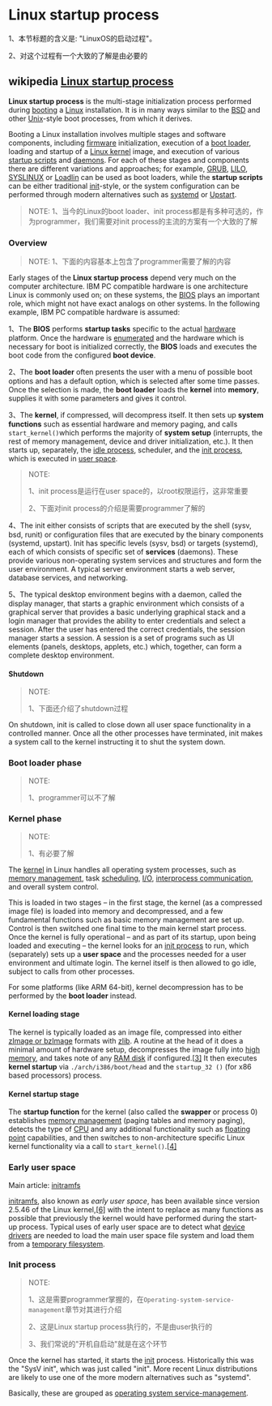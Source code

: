 # Linux startup process

1、本节标题的含义是: "LinuxOS的启动过程"。

2、对这个过程有一个大致的了解是由必要的

## wikipedia [Linux startup process](https://en.wikipedia.org/wiki/Linux_startup_process)

**Linux startup process** is the multi-stage initialization process performed during [booting](https://en.wikipedia.org/wiki/Booting) a [Linux](https://en.wikipedia.org/wiki/Linux) installation. It is in many ways similar to the [BSD](https://en.wikipedia.org/wiki/BSD) and other [Unix](https://en.wikipedia.org/wiki/Unix)-style boot processes, from which it derives.

Booting a Linux installation involves multiple stages and software components, including [firmware](https://en.wikipedia.org/wiki/Firmware) initialization, execution of a [boot loader](https://en.wikipedia.org/wiki/Boot_loader), loading and startup of a [Linux kernel](https://en.wikipedia.org/wiki/Linux_kernel) image, and execution of various [startup scripts](https://en.wikipedia.org/wiki/Startup_scripts) and [daemons](https://en.wikipedia.org/wiki/Daemon_(computing)). For each of these stages and components there are different variations and approaches; for example, [GRUB](https://en.wikipedia.org/wiki/GNU_GRUB), [LILO](https://en.wikipedia.org/wiki/LILO_(boot_loader)), [SYSLINUX](https://en.wikipedia.org/wiki/SYSLINUX) or [Loadlin](https://en.wikipedia.org/wiki/Loadlin) can be used as boot loaders, while the **startup scripts** can be either traditional [init](https://en.wikipedia.org/wiki/Init)-style, or the system configuration can be performed through modern alternatives such as [systemd](https://en.wikipedia.org/wiki/Systemd) or [Upstart](https://en.wikipedia.org/wiki/Upstart_(software)).

> NOTE: 
> 1、当今的Linux的boot loader、init process都是有多种可选的，作为programmer，我们需要对init process的主流的方案有一个大致的了解
>
> 

### Overview

> NOTE: 
> 1、下面的内容基本上包含了programmer需要了解的内容

Early stages of the **Linux startup process** depend very much on the computer architecture. IBM PC compatible hardware is one architecture Linux is commonly used on; on these systems, the [BIOS](https://en.wikipedia.org/wiki/BIOS) plays an important role, which might not have exact analogs on other systems. In the following example, IBM PC compatible hardware is assumed:

1、The **BIOS** performs **startup tasks** specific to the actual [hardware](https://en.wikipedia.org/wiki/Computer_hardware) platform. Once the hardware is [enumerated](https://en.wikipedia.org/wiki/Enumeration) and the hardware which is necessary for boot is initialized correctly, the **BIOS** loads and executes the boot code from the configured **boot device**.

2、The **boot loader** often presents the user with a menu of possible boot options and has a default option, which is selected after some time passes. Once the selection is made, the **boot loader** loads the **kernel** into **memory**, supplies it with some parameters and gives it control.

3、The **kernel**, if compressed, will decompress itself. It then sets up **system functions** such as essential hardware and memory paging, and calls `start_kernel()`which performs the majority of **system setup** (interrupts, the rest of memory management, device and driver initialization, etc.). It then starts up, separately, the [idle process](https://en.wikipedia.org/wiki/Idle_process), scheduler, and the [init process](https://en.wikipedia.org/wiki/Init_process), which is executed in [user space](https://en.wikipedia.org/wiki/User_space).

> NOTE: 
>
> 1、init process是运行在user space的，以root权限运行，这非常重要
>
> 2、下面对init process的介绍是需要programmer了解的

4、The init either consists of scripts that are executed by the shell (sysv, bsd, runit) or configuration files that are executed by the binary components (systemd, upstart). Init has specific levels (sysv, bsd) or targets (systemd), each of which consists of specific set of **services** (daemons). These provide various non-operating system services and structures and form the user environment. A typical server environment starts a web server, database services, and networking.



5、The typical desktop environment begins with a daemon, called the display manager, that starts a graphic environment which consists of a graphical server that provides a basic underlying graphical stack and a login manager that provides the ability to enter credentials and select a session. After the user has entered the correct credentials, the session manager starts a session. A session is a set of programs such as UI elements (panels, desktops, applets, etc.) which, together, can form a complete desktop environment.

#### Shutdown

> NOTE: 
>
> 1、下面还介绍了shutdown过程

On shutdown, init is called to close down all user space functionality in a controlled manner. Once all the other processes have terminated, init makes a system call to the kernel instructing it to shut the system down.

### Boot loader phase

> NOTE: 
>
> 1、programmer可以不了解

### Kernel phase

> NOTE: 
>
> 1、有必要了解

The [kernel](https://en.wikipedia.org/wiki/Linux_kernel) in Linux handles all operating system processes, such as [memory management](https://en.wikipedia.org/wiki/Memory_management), task [scheduling](https://en.wikipedia.org/wiki/Scheduling_(computing)), [I/O](https://en.wikipedia.org/wiki/I/O), [interprocess communication](https://en.wikipedia.org/wiki/Interprocess_communication), and overall system control. 

This is loaded in two stages – in the first stage, the kernel (as a compressed image file) is loaded into memory and decompressed, and a few fundamental functions such as basic memory management are set up. Control is then switched one final time to the main kernel start process. Once the kernel is fully operational – and as part of its startup, upon being loaded and executing – the kernel looks for an [init process](https://en.wikipedia.org/wiki/Init_process) to run, which (separately) sets up a **user space** and the processes needed for a user environment and ultimate login. The kernel itself is then allowed to go idle, subject to calls from other processes.

For some platforms (like ARM 64-bit), kernel decompression has to be performed by the **boot loader** instead.

#### Kernel loading stage

The kernel is typically loaded as an image file, compressed into either [zImage or bzImage](https://en.wikipedia.org/wiki/Vmlinux) formats with [zlib](https://en.wikipedia.org/wiki/Zlib). A routine at the head of it does a minimal amount of hardware setup, decompresses the image fully into [high memory](https://en.wikipedia.org/wiki/High_memory), and takes note of any [RAM disk](https://en.wikipedia.org/wiki/RAM_disk) if configured.[[3\]](https://en.wikipedia.org/wiki/Linux_startup_process#cite_note-ibm_description-3) It then executes **kernel startup** via `./arch/i386/boot/head` and the `startup_32 ()` (for x86 based processors) process.



#### Kernel startup stage

The **startup function** for the kernel (also called the **swapper** or process 0) establishes [memory management](https://en.wikipedia.org/wiki/Memory_management) (paging tables and memory paging), detects the type of [CPU](https://en.wikipedia.org/wiki/Central_processing_unit) and any additional functionality such as [floating point](https://en.wikipedia.org/wiki/Floating_point) capabilities, and then switches to non-architecture specific Linux kernel functionality via a call to `start_kernel()`.[[4\]](https://en.wikipedia.org/wiki/Linux_startup_process#cite_note-4)



### Early user space

Main article: [initramfs](https://en.wikipedia.org/wiki/Initramfs)

[initramfs](https://en.wikipedia.org/wiki/Initramfs), also known as *early user space*, has been available since version 2.5.46 of the Linux kernel,[[6\]](https://en.wikipedia.org/wiki/Linux_startup_process#cite_note-6) with the intent to replace as many functions as possible that previously the kernel would have performed during the start-up process. Typical uses of early user space are to detect what [device drivers](https://en.wikipedia.org/wiki/Device_driver) are needed to load the main user space file system and load them from a [temporary filesystem](https://en.wikipedia.org/wiki/Temporary_filesystem).

### Init process

> NOTE: 
>
> 1、这是需要programmer掌握的，在`Operating-system-service-management`章节对其进行介绍
>
> 2、这是Linux startup process执行的，不是由user执行的
>
> 3、我们常说的"开机自启动"就是在这个环节

Once the kernel has started, it starts the [init](https://en.wikipedia.org/wiki/Init) process. Historically this was the "SysV init", which was just called "init". More recent Linux distributions are likely to use one of the more modern alternatives such as "systemd".

Basically, these are grouped as [operating system service-management](https://en.wikipedia.org/wiki/Operating_System_service_management).




